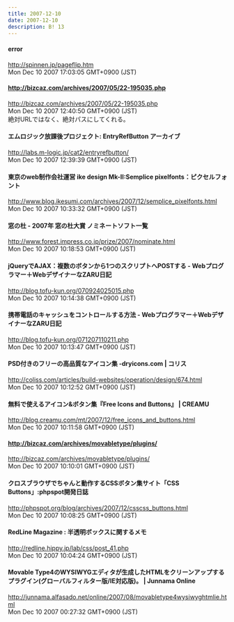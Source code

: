 ```yaml
---
title: 2007-12-10
date: 2007-12-10
description: B! 13
---
```


#### error
http://spinnen.jp/pageflip.htm<br>
Mon Dec 10 2007 17:03:05 GMT+0900 (JST)<br>


#### http://bizcaz.com/archives/2007/05/22-195035.php
http://bizcaz.com/archives/2007/05/22-195035.php<br>
Mon Dec 10 2007 12:40:50 GMT+0900 (JST)<br>
絶対URLではなく、絶対パスにしてくれる。


#### エムロジック放課後プロジェクト: EntryRefButton アーカイブ
http://labs.m-logic.jp/cat2/entryrefbutton/<br>
Mon Dec 10 2007 12:39:39 GMT+0900 (JST)<br>


#### 東京のweb制作会社運営 ike design Mk-II:Semplice pixelfonts：ピクセルフォント
http://www.blog.ikesumi.com/archives/2007/12/semplice_pixelfonts.html<br>
Mon Dec 10 2007 10:33:32 GMT+0900 (JST)<br>


#### 窓の杜 - 2007年 窓の杜大賞 ノミネートソフト一覧
http://www.forest.impress.co.jp/prize/2007/nominate.html<br>
Mon Dec 10 2007 10:18:53 GMT+0900 (JST)<br>


#### jQueryでAJAX：複数のボタンから1つのスクリプトへPOSTする - Webプログラマー＋WebデザイナーなZARU日記
http://blog.tofu-kun.org/070924025015.php<br>
Mon Dec 10 2007 10:14:38 GMT+0900 (JST)<br>


#### 携帯電話のキャッシュをコントロールする方法 - Webプログラマー＋WebデザイナーなZARU日記
http://blog.tofu-kun.org/071207110211.php<br>
Mon Dec 10 2007 10:13:47 GMT+0900 (JST)<br>


####   PSD付きのフリーの高品質なアイコン集 -dryicons.com | コリス
http://coliss.com/articles/build-websites/operation/design/674.html<br>
Mon Dec 10 2007 10:12:52 GMT+0900 (JST)<br>


#### 無料で使えるアイコン&ボタン集『Free Icons and Buttons』 | CREAMU
http://blog.creamu.com/mt/2007/12/free_icons_and_buttons.html<br>
Mon Dec 10 2007 10:11:58 GMT+0900 (JST)<br>


#### http://bizcaz.com/archives/movabletype/plugins/
http://bizcaz.com/archives/movabletype/plugins/<br>
Mon Dec 10 2007 10:10:01 GMT+0900 (JST)<br>


#### クロスブラウザでちゃんと動作するCSSボタン集サイト「CSS Buttons」:phpspot開発日誌
http://phpspot.org/blog/archives/2007/12/csscss_buttons.html<br>
Mon Dec 10 2007 10:08:25 GMT+0900 (JST)<br>


#### RedLine Magazine : 半透明ボックスに関するメモ
http://redline.hippy.jp/lab/css/post_41.php<br>
Mon Dec 10 2007 10:04:24 GMT+0900 (JST)<br>


#### Movable Type4のWYSIWYGエディタが生成したHTMLをクリーンアップするプラグイン(グローバルフィルター版/IE対応版)。 | Junnama Online
http://junnama.alfasado.net/online/2007/08/movabletype4wysiwyghtmlie.html<br>
Mon Dec 10 2007 00:27:32 GMT+0900 (JST)<br>


